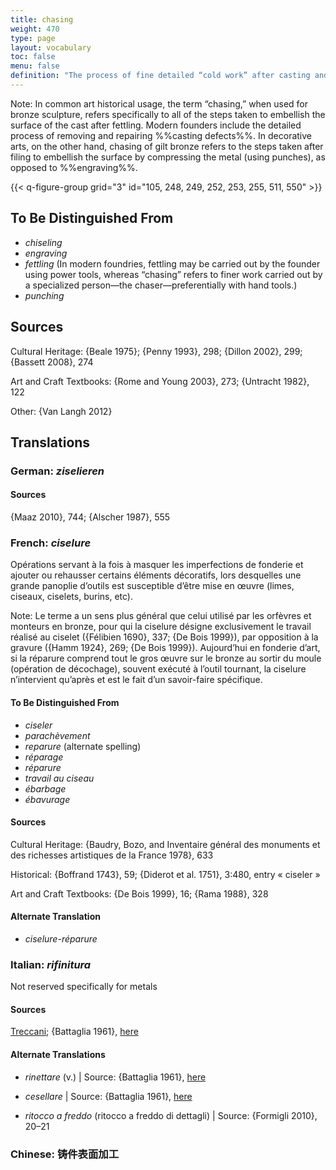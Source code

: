 ```yaml
---
title: chasing
weight: 470
type: page
layout: vocabulary
toc: false
menu: false
definition: "The process of fine detailed “cold work” after casting and %%fettling%% that serves to correct or enhance the cast surface by removing and/or compressing metal using hand tools by punching, %%engraving%%, and/or %%chiseling%%, and in modern times also with power and pneumatic tools."
---
```


<div class="backmatter">
Note: In common art historical usage, the term “chasing,” when used for bronze sculpture, refers specifically to all of the steps taken to embellish the surface of the cast after fettling. Modern founders include the detailed process of removing and repairing %%casting defects%%. In decorative arts, on the other hand, chasing of gilt bronze refers to the steps taken after filing to embellish the surface by compressing the metal (using punches), as opposed to %%engraving%%.
</div>

{{< q-figure-group grid="3" id="105, 248, 249, 252, 253, 255, 511, 550" >}}

## To Be Distinguished From

- *chiseling*
- *engraving*
- *fettling* (In modern foundries, fettling may be carried out by the founder using power tools, whereas “chasing” refers to finer work carried out by a specialized person—the chaser—preferentially with hand tools.)
- *punching*

## Sources

Cultural Heritage: {Beale 1975}; {Penny 1993}, 298; {Dillon 2002}, 299; {Bassett 2008}, 274

Art and Craft Textbooks: {Rome and Young 2003}, 273; {Untracht 1982}, 122

Other: {Van Langh 2012}

## Translations

<div class="accordion">

### **German**: *ziselieren*

#### Sources

{Maaz 2010}, 744; {Alscher 1987}, 555

### **French**: *ciselure*

Opérations servant à la fois à masquer les imperfections de fonderie et ajouter ou rehausser certains éléments décoratifs, lors desquelles une grande panoplie d’outils est susceptible d’être mise en œuvre (limes, ciseaux, ciselets, burins, etc).

<div class="backmatter">
Note: Le terme a un sens plus général que celui utilisé par les orfèvres et monteurs en bronze, pour qui la ciselure désigne exclusivement le travail réalisé au ciselet ({Félibien 1690}, 337; {De Bois 1999}), par opposition à la gravure ({Hamm 1924}, 269; {De Bois 1999}). Aujourd’hui en fonderie d’art, si la réparure comprend tout le gros œuvre sur le bronze au sortir du moule (opération de décochage), souvent exécuté à l’outil tournant, la ciselure n’intervient qu’après et est le fait d’un savoir-faire spécifique.
</div>

#### To Be Distinguished From

- *ciseler*
- *parachèvement*
- *reparure* (alternate spelling)
- *réparage*
- *réparure*
- *travail au ciseau*
- *ébarbage*
- *ébavurage*

#### Sources

Cultural Heritage: {Baudry, Bozo, and Inventaire général des monuments et des richesses artistiques de la France 1978}, 633

Historical: {Boffrand 1743}, 59; {Diderot et al. 1751}, 3:480, entry « ciseler »

Art and Craft Textbooks: {De Bois 1999}, 16; {Rama 1988}, 328

#### Alternate Translation

- *ciselure-réparure*

### **Italian**: *rifinitura*

Not reserved specifically for metals

#### Sources

[Treccani](https://www.treccani.it/enciclopedia/fusione_%28Enciclopedia-Italiana%29/); {Battaglia 1961}, [here](http://www.gdli.it/pdf_viewer/Scripts/pdf.js/web/viewer.asp?file=/PDF/GDLI16/GDLI_16_ocr_264.pdf&parola=rifinitura)

#### Alternate Translations

- *rinettare* (v.) | Source: {Battaglia 1961}, [here](http://www.gdli.it/pdf_viewer/Scripts/pdf.js/web/viewer.asp?file=/PDF/GDLI16/GDLI_16_ocr_526.pdf&parola=rinettare)

- *cesellare* | Source: {Battaglia 1961}, [here](http://www.gdli.it/pdf_viewer/Scripts/pdf.js/web/viewer.asp?file=/PDF/GDLI03/GDLI_03_ocr_19.pdf&parola=cesellare)

- *ritocco a freddo* (ritocco a freddo di dettagli) | Source: {Formigli 2010}, 20–21    

### **Chinese**: 铸件表面加工

</div>
